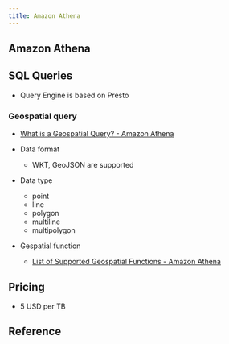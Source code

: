 ```yaml
---
title: Amazon Athena
---
```


## Amazon Athena


## SQL Queries
* Query Engine is based on Presto

### Geospatial query
* [What is a Geospatial Query? \- Amazon Athena](https://docs.aws.amazon.com/athena/latest/ug/geospatial-query-what-is.html)

* Data format
    * WKT, GeoJSON are supported
* Data type
    * point
    * line
    * polygon
    * multiline
    * multipolygon
* Gespatial function
    * [List of Supported Geospatial Functions \- Amazon Athena](https://docs.aws.amazon.com/athena/latest/ug/geospatial-functions-list.html)

## Pricing
* 5 USD per TB


## Reference

